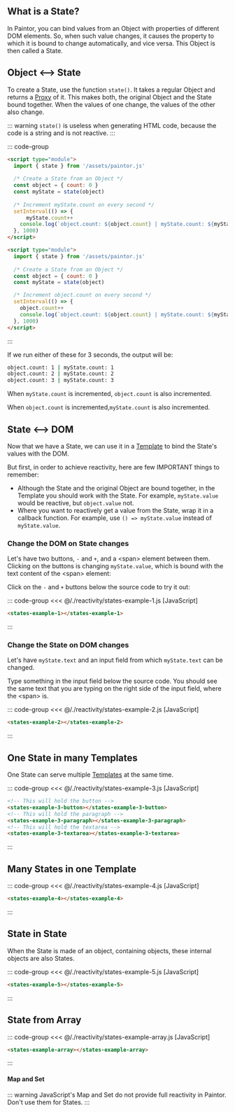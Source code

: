 <script> import '/./reactivity/states.js' </script>

## What is a State?

In Paintor, you can bind values from an Object with properties of different DOM elements.
So, when such value changes, it causes the property to which it is bound to change automatically,
and vice versa. This Object is then called a State.

## Object <--> State

To create a State, use the function `state()`. It takes a regular Object and returns a
[Proxy](https://developer.mozilla.org/en-US/docs/Web/JavaScript/Reference/Global_Objects/Proxy)
of it. This makes both, the original Object and the State bound together. When the values of one
change, the values of the other also change.

::: warning
`state()` is useless when generating HTML code, because the code is a string and is not
reactive.
:::

::: code-group
```html [object -> myState, increment 'myState.count']
<script type="module">
  import { state } from '/assets/paintor.js'
  
  /* Create a State from an Object */
  const object = { count: 0 }
  const myState = state(object)
   
  /* Increment myState.count on every second */
  setInterval(() => {
	  myState.count++
    console.log(`object.count: ${object.count} | myState.count: ${myState.count}`)
  }, 1000)
</script>
```
```html [object -> myState, increment 'object.count']
<script type="module">
  import { state } from '/assets/paintor.js'
  
  /* Create a State from an Object */
  const object = { count: 0 }
  const myState = state(object)

  /* Increment object.count on every second */
  setInterval(() => {
	object.count++
    console.log(`object.count: ${object.count} | myState.count: ${myState.count}`)
  }, 1000)
</script>
```
:::

If we run either of these for 3 seconds, the output will be:

```bash
object.count: 1 | myState.count: 1
object.count: 2 | myState.count: 2
object.count: 3 | myState.count: 3
```

When `myState.count` is incremented, `object.count` is also incremented.

When `object.count` is incremented,`myState.count` is also incremented.

## State <--> DOM

Now that we have a State, we can use it in a [Template](../templates/creating-templates) to bind
the State's values with the DOM.

But first, in order to achieve reactivity, here are few IMPORTANT things to remember:

- Although the State and the original Object are bound together, in the Template you should work
  with the State. For example, `myState.value` would be reactive, but `object.value` not.
- Where you want to reactively get a value from the State, wrap it in a callback function. For
  example, use `() => myState.value` instead of `myState.value`.

### Change the DOM on State changes

Let's have two buttons, `-` and `+`, and a \<span\> element between them. Clicking on the buttons is
changing `myState.value`, which is bound with the text content of the \<span\> element:

Click on the `-` and `+` buttons below the source code to try it out:

::: code-group
<<< @/./reactivity/states-example-1.js [JavaScript]
```html [HTML]
<states-example-1></states-example-1>
```
:::

<div class="example">
  <p></p>
  <states-example-1></states-example-1>
  <p></p>
</div>

### Change the State on DOM changes

Let's have `myState.text` and an input field from which `myState.text` can be changed.

Type something in the input field below the source code. You should see the same text that you are
typing on the right side of the input field, where the \<span\> is.

::: code-group
<<< @/./reactivity/states-example-2.js [JavaScript]
```html [HTML]
<states-example-2></states-example-2>
```
:::

<div class="example">
  <p></p>
  <states-example-2></states-example-2>
  <p></p>
</div>

## One State in many Templates

One State can serve multiple [Templates](../templates/creating-templates) at the same time.

::: code-group
<<< @/./reactivity/states-example-3.js [JavaScript]
```html [HTML]
<!-- This will hold the button -->
<states-example-3-button></states-example-3-button>
<!-- This will hold the paragraph -->
<states-example-3-paragraph></states-example-3-paragraph>
<!-- This will hold the textarea -->
<states-example-3-textarea></states-example-3-textarea>
```
:::

<div class="example">
  <p></p>
  <states-example-3-button></states-example-3-button>
  <states-example-3-paragraph></states-example-3-paragraph>
  <states-example-3-textarea></states-example-3-textarea>
  <p></p>
</div>

## Many States in one Template

::: code-group
<<< @/./reactivity/states-example-4.js [JavaScript]
```html [HTML]
<states-example-4></states-example-4>
```
:::

<div class="example">
  <p></p>
  <states-example-4></states-example-4>
  <p></p>
</div>

## State in State

When the State is made of an object, containing objects, these internal objects are also States.

::: code-group
<<< @/./reactivity/states-example-5.js [JavaScript]
```html [HTML]
<states-example-5></states-example-5>
```
:::

<div class="example">
  <p></p>
  <states-example-5></states-example-5>
  <p></p>
</div>

## State from Array

::: code-group
<<< @/./reactivity/states-example-array.js [JavaScript]
```html [HTML]
<states-example-array></states-example-array>
```
:::

<div class="example">
  <p></p>
  <states-example-array></states-example-array>
  <p></p>
</div>

#### Map and Set

::: warning
JavaScript's Map and Set do not provide full reactivity in Paintor. Don't use them for States.
:::
